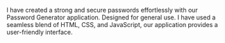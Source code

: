 I have created a strong and secure passwords effortlessly with our Password Generator application. Designed for general use. I have used a seamless blend of HTML, CSS, and JavaScript, our application provides a user-friendly interface.
